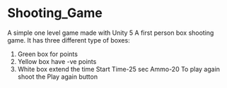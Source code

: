 # Shooting_Game
A simple one level game made with Unity 5
A first person box shooting game.
It has three different type of boxes:
1. Green box for points
2. Yellow box have -ve points
3. White box extend the time
Start Time-25 sec
Ammo-20
To play again shoot the Play again button
